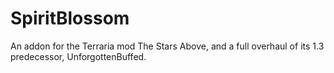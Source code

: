 # SpiritBlossom
An addon for the Terraria mod The Stars Above, and a full overhaul of its 1.3 predecessor, UnforgottenBuffed.
